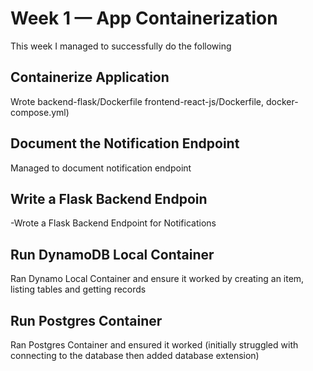 # Week 1 — App Containerization
This week I managed to successfully do the following

## Containerize Application 
Wrote backend-flask/Dockerfile frontend-react-js/Dockerfile, docker-compose.yml)
## Document the Notification Endpoint 
Managed to document notification endpoint
## Write a Flask Backend Endpoin
-Wrote a Flask Backend Endpoint for Notifications
## Run DynamoDB Local Container 
Ran Dynamo Local Container and ensure it worked by creating an item, listing tables and getting records
## Run Postgres Container 
Ran Postgres Container and ensured it worked (initially struggled with connecting to the database then added database extension)
